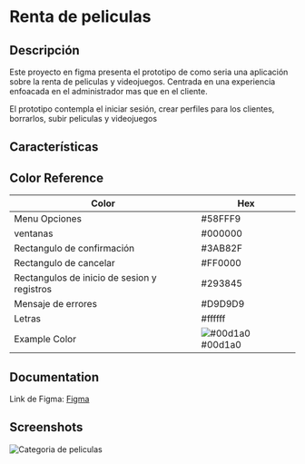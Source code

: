 
# Renta de peliculas




## Descripción

Este proyecto en figma presenta el prototipo de como seria una aplicación sobre la renta de peliculas y videojuegos. Centrada en una experiencia enfoacada en el administrador mas que en el cliente.

El prototipo contempla el iniciar sesión, crear perfiles para los clientes, borrarlos, subir peliculas y videojuegos 



## Características
## Color Reference

| Color             | Hex                                                                |
| ----------------- | ------------------------------------------------------------------ |
|Menu Opciones| #58FFF9|
|ventanas | #000000 |
| Rectangulo de confirmación | #3AB82F|
| Rectangulo de cancelar | #FF0000 |
| Rectangulos de inicio de sesion y registros| #293845|
|Mensaje de errores| #D9D9D9 |
|Letras| #ffffff |
| Example Color | ![#00d1a0](https://via.placeholder.com/10/00b48a?text=+) #00d1a0 |


## Documentation


Link de Figma:
[Figma](https://www.figma.com/design/yuJ8dxaNN1hr3KvEscROCE/Untitled?node-id=0-1&p=f&t=eXOziHhw8glnU2TQ-0)



## Screenshots

![Categoria de peliculas](https://www.dropbox.com/scl/fo/a46edhls2y2g3tu0dlq4h/ADaSr8URejU10o-Bii1jzFo/imagenes?dl=0&preview=Captura_de_Pantalla_2025-05-01_a_la_s__6.49.51_p.m.-removebg-preview.png&rlkey=txmi6uizjyx1n6zs2r0xwil5x&subfolder_nav_tracking=1)

